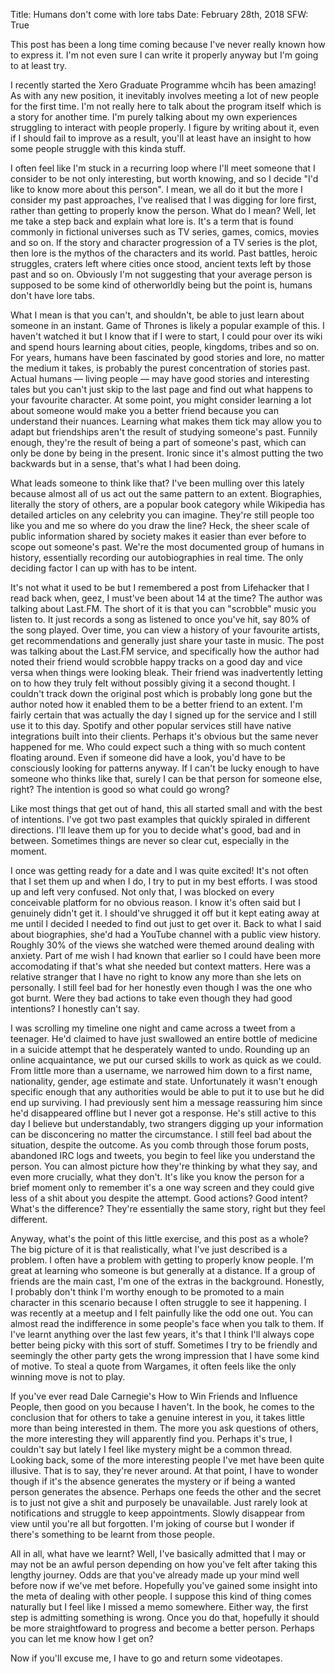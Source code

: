 Title: Humans don't come with lore tabs
Date: February 28th, 2018
SFW: True

This post has been a long time coming because I've never really known how to express it. I'm not even sure I can write it properly anyway but I'm going to at least try.

I recently started the Xero Graduate Programme whcih has been amazing! As with any new position, it inevitably involves meeting a lot of new people for the first time. I'm not really here to talk about the program itself which is a story for another time. I'm purely talking about my own experiences struggling to interact with people properly. I figure by writing about it, even if I should fail to improve as a result, you'll at least have an insight to how some people struggle with this kinda stuff.

I often feel like I'm stuck in a recurring loop where I'll meet someone that I consider to be not only interesting, but worth knowing, and so I decide "I'd like to know more about this person". I mean, we all do it but the more I consider my past approaches, I've realised that I was digging for lore first, rather than getting to properly know the person. What do I mean? Well, let me take a step back and explain what lore is. It's a term that is found commonly in fictional universes such as TV series, games, comics, movies and so on. If the story and character progression of a TV series is the plot, then lore is the mythos of the characters and its world. Past battles, heroic struggles, craters left where cities once stood, ancient texts left by those past and so on. Obviously I'm not suggesting that your average person is supposed to be some kind of otherworldly being but the point is, humans don't have lore tabs.

What I mean is that you can't, and shouldn't, be able to just learn about someone in an instant. Game of Thrones is likely a popular example of this. I haven't watched it but I know that if I were to start, I could pour over its wiki and spend hours learning about cities, people, kingdoms, tribes and so on. For years, humans have been fascinated by good stories and lore, no matter the medium it takes, is probably the purest concentration of stories past. Actual humans — living people — may have good stories and interesting tales but you can't just skip to the last page and find out what happens to your favourite character. At some point, you might consider learning a lot about someone would make you a better friend because you can understand their nuances. Learning what makes them tick may allow you to adapt but friendships aren't the result of studying someone's past. Funnily enough, they're the result of being a part of someone's past, which can only be done by being in the present. Ironic since it's almost putting the two backwards but in a sense, that's what I had been doing.

What leads someone to think like that? I've been mulling over this lately because almost all of us act out the same pattern to an extent. Biographies, literally the story of others, are a popular book category while Wikipedia has detailed articles on any celebrity you can imagine. They're still people too like you and me so where do you draw the line? Heck, the sheer scale of public information shared by society makes it easier than ever before to scope out someone's past. We're the most documented group of humans in history, essentially recording our autobiographies in real time. The only deciding factor I can up with has to be intent.

It's not what it used to be but I remembered a post from Lifehacker that I read back when, geez, I must've been about 14 at the time? The author was talking about Last.FM. The short of it is that you can "scrobble" music you listen to. It just records a song as listened to once you've hit, say 80% of the song played. Over time, you can view a history of your favourite artists, get recommendations and generally just share your taste in music. The post was talking about the Last.FM service, and specifically how the author had noted their friend would scrobble happy tracks on a good day and vice versa when things were looking bleak. Their friend was inadvertently letting on to how they truly felt without possibly giving it a second thought. I couldn't track down the original post which is probably long gone but the author noted how it enabled them to be a better friend to an extent. I'm fairly certain that was actually the day I signed up for the service and I still use it to this day. Spotify and other popular services still have native integrations built into their clients. Perhaps it's obvious but the same never happened for me. Who could expect such a thing with so much content floating around. Even if someone did have a look, you'd have to be consciously looking for patterns anyway. If I can't be lucky enough to have someone who thinks like that, surely I can be that person for someone else, right? The intention is good so what could go wrong?

Like most things that get out of hand, this all started small and with the best of intentions. I've got two past examples that quickly spiraled in different directions. I'll leave them up for you to decide what's good, bad and in between. Sometimes things are never so clear cut, especially in the moment.

I once was getting ready for a date and I was quite excited! It's not often that I set them up and when I do, I try to put in my best efforts. I was stood up and left very confused. Not only that, I was blocked on every conceivable platform for no obvious reason. I know it's often said but I genuinely didn't get it. I should've shrugged it off but it kept eating away at me until I decided I needed to find out just to get over it. Back to what I said about biographies, she'd had a YouTube channel with a public view history. Roughly 30% of the views she watched were themed around dealing with anxiety. Part of me wish I had known that earlier so I could have been more accomodating if that's what she needed but context matters. Here was a relative stranger that I have no right to know any more than she lets on personally. I still feel bad for her honestly even though I was the one who got burnt. Were they bad actions to take even though they had good intentions? I honestly can't say.

I was scrolling my timeline one night and came across a tweet from a teenager. He'd claimed to have just swallowed an entire bottle of medicine in a suicide attempt that he desperately wanted to undo. Rounding up an online acquaintance, we put our cursed skills to work as quick as we could. From little more than a username, we narrowed him down to a first name, nationality, gender, age estimate and state. Unfortunately it wasn't enough specific enough that any authorities would be able to put it to use but he did end up surviving. I had previously sent him a message reassuring him since he'd disappeared offline but I never got a response. He's still active to this day I believe but understandably, two strangers digging up your information can be disconcering no matter the circumstance. I still feel bad about the situation, despite the outcome. As you comb through those forum posts, abandoned IRC logs and tweets, you begin to feel like you understand the person. You can almost picture how they're thinking by what they say, and even more crucially, what they don't. It's like you know the person for a brief moment only to remember it's a one way screen and they could give less of a shit about you despite the attempt. Good actions? Good intent? What's the difference? They're essentially the same story, right but they feel different.

Anyway, what's the point of this little exercise, and this post as a whole? The big picture of it is that realistically, what I've just described is a problem. I often have a problem with getting to properly know people. I'm great at learning who someone is but generally at a distance. If a group of friends are the main cast, I'm one of the extras in the background. Honestly, I probably don't think I'm worthy enough to be promoted to a main character in this scenario because I often struggle to see it happening. I was recently at a meetup and I felt painfully like the odd one out. You can almost read the indifference in some people's face when you talk to them. If I've learnt anything over the last few years, it's that I think I'll always cope better being picky with this sort of stuff. Sometimes I try to be friendly and seemingly the other party gets the wrong impression that I have some kind of motive. To steal a quote from Wargames, it often feels like the only winning move is not to play.

If you've ever read Dale Carnegie's How to Win Friends and Influence People, then good on you because I haven't. In the book, he comes to the conclusion that for others to take a genuine interest in you, it takes little more than being interested in them. The more you ask questions of others, the more interesting they will apparently find you. Perhaps it's true, I couldn't say but lately I feel like mystery might be a common thread. Looking back, some of the more interesting people I've met have been quite illusive. That is to say, they're never around. At that point, I have to wonder though if it's the absence generates the mystery or if being a wanted person generates the absence. Perhaps one feeds the other and the secret is to just not give a shit and purposely be unavailable. Just rarely look at notifications and struggle to keep appointments. Slowly disappear from view until you're all but forgotten. I'm joking of course but I wonder if there's something to be learnt from those people.

All in all, what have we learnt? Well, I've basically admitted that I may or may not be an awful person depending on how you've felt after taking this lengthy journey. Odds are that you've already made up your mind well before now if we've met before. Hopefully you've gained some insight into the meta of dealing with other people. I suppose this kind of thing comes naturally but I feel like I missed a memo somewhere. Either way, the first step is admitting something is wrong. Once you do that, hopefully it should be more straightfoward to progress and become a better person. Perhaps you can let me know how I get on?

Now if you'll excuse me, I have to go and return some videotapes.
